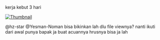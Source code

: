 kerja kebut 3 hari

[![Thumbnail](https://files.catbox.moe/dg6u04.jpeg)](https://www.youtube.com/watch?v=TQQJD7D6PIU)

@hz-star @Yesman-Noman bisa bikinkan lah dlu file viewnya? nanti ikuti dari awal punya bapak ja buat acuannya
hrusnya bisa ja lah

